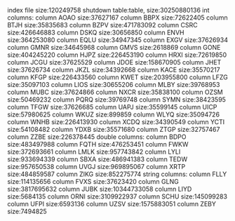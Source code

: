 index file size:120249758
shutdown table:table, size:30250880136
int columns:
column AOAO size:37627167
column BBPX size:72622405
column BTJH size:35835683
column BZPV size:471783092
column CSRC size:426646883
column DSKQ size:30656850
column ENVH size:364253080
column EQLU size:34947345
column EXGV size:37626934
column GMNR size:34645968
column GMVS size:2618869
column GONE size:404245220
column HJPZ size:226453190
column HRXI size:72619850
column JCGU size:37625529
column JDOE size:158670905
column JHET size:37626734
column JKZL size:34392668
column KACE size:35570217
column KFGP size:226433560
column KWET size:203955800
column LFZG size:35097103
column LIOS size:30655206
column MLBY size:39768953
column MUBC size:37624866
column NXCR size:35838100
column OZSM size:50469232
column PQRQ size:39769748
column SYMN size:38423595
column TFGW size:37626685
column UAPJ size:35599145
column UICP size:57980625
column WKUZ size:899859
column WLYQ size:35094726
column WNHB size:226413930
column XCDQ size:34390549
column YCTI size:54108482
column YDXB size:35571680
column ZTGP size:32757467
column ZZBE size:226378445
double columns:
column BDPO size:483497988
column FQTH size:476253451
column FWKW size:372693661
column LMLK size:957743842
column LYLI size:933694339
column SBXA size:486941383
column TEDW size:957650538
column UVGJ size:969895067
column XRTP size:484859587
column ZIKG size:852275774
string columns:
column FLLY size:114135656
column FVXS size:37623420
column GLNG size:3817695632
column JUBK size:10344733058
column LIYD size:5684135
column ORNI size:3109922937
column SCHU size:145099283
column UFPI size:6593136
column UZSV size:1575883051
column ZEBY size:7494825